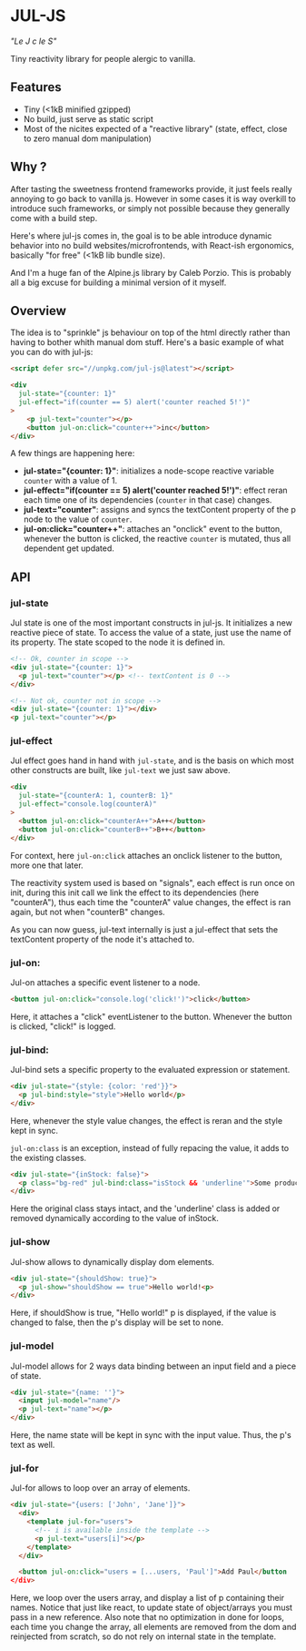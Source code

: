 # JUL-JS

_"Le J c le S"_

Tiny reactivity library for people alergic to vanilla.

## Features

- Tiny (<1kB minified gzipped)
- No build, just serve as static script
- Most of the nicites expected of a "reactive library" (state, effect, close
  to zero manual dom manipulation)

## Why ?

After tasting the sweetness frontend frameworks provide, it just feels really
annoying to go back to vanilla js. However in some cases it is way overkill to
introduce such frameworks, or simply not possible because they generally come
with a build step.

Here's where jul-js comes in, the goal is to be able introduce dynamic behavior
into no build websites/microfrontends, with React-ish ergonomics, basically
"for free" (<1kB lib bundle size).

And I'm a huge fan of the Alpine.js library by Caleb Porzio. This is probably all a
big excuse for building a minimal version of it myself.

## Overview

The idea is to "sprinkle" js behaviour on top of the html directly rather than
having to bother whith manual dom stuff. Here's a basic example of what you can
do with jul-js:

```html
<script defer src="//unpkg.com/jul-js@latest"></script>

<div
  jul-state="{counter: 1}"
  jul-effect="if(counter == 5) alert('counter reached 5!')"
>
    <p jul-text="counter"></p>
    <button jul-on:click="counter++">inc</button>
</div>
```

A few things are happening here:

- **jul-state="{counter: 1}"**: initializes a node-scope reactive variable
  `counter` with a value of 1.
- **jul-effect="if(counter == 5) alert('counter reached 5!')"**: effect reran
  each time one of its dependencies (`counter` in that case) changes.
- **jul-text="counter"**: assigns and syncs the textContent property of the p
  node to the value of `counter`.
- **jul-on:click="counter++"**: attaches an "onclick" event to the button,
  whenever the button is clicked, the reactive `counter` is mutated, thus all
  dependent get updated.

## API

### jul-state

Jul state is one of the most important constructs in jul-js. It initializes a
new reactive piece of state. To access the value of a state, just use the name
of its property. The state scoped to the node it is defined in.

```html
<!-- Ok, counter in scope -->
<div jul-state="{counter: 1}">
  <p jul-text="counter"></p> <!-- textContent is 0 -->
</div>

<!-- Not ok, counter not in scope -->
<div jul-state="{counter: 1}"></div>
<p jul-text="counter"></p>
```

### jul-effect

Jul effect goes hand in hand with `jul-state`, and is the basis on which most
other constructs are built, like `jul-text` we just saw above.

```html
<div
  jul-state="{counterA: 1, counterB: 1}"
  jul-effect="console.log(counterA)"
>
  <button jul-on:click="counterA++">A++</button>
  <button jul-on:click="counterB++">B++</button>
</div>
```

For context, here `jul-on:click` attaches an onclick listener to the button,
more one that later.

The reactivity system used is based on "signals", each effect is run once
on init, during this init call we link the effect to its dependencies (here
"counterA"), thus each time the "counterA" value changes, the effect is ran
again, but not when "counterB" changes.

As you can now guess, jul-text internally is just a jul-effect that sets the
textContent property of the node it's attached to.

### jul-on:

Jul-on attaches a specific event listener to a node.

```html
<button jul-on:click="console.log('click!')">click</button>
```

Here, it attaches a "click" eventListener to the button. Whenever the button
is clicked, "click!" is logged.

### jul-bind:

Jul-bind sets a specific property to the evaluated expression or statement.

```html
<div jul-state="{style: {color: 'red'}}">
  <p jul-bind:style="style">Hello world</p>
</div>
```
Here, whenever the style value changes, the effect is reran and the style kept
in sync.

`jul-on:class` is an exception, instead of fully repacing the value, it adds
to the existing classes.

```html
<div jul-state="{inStock: false}">
  <p class="bg-red" jul-bind:class="isStock && 'underline'">Some product</p>
</div>
```

Here the original class stays intact, and the 'underline' class is added or
removed dynamically according to the value of inStock.

### jul-show

Jul-show allows to dynamically display dom elements.

```html
<div jul-state="{shouldShow: true}">
  <p jul-show="shouldShow == true">Hello world!<p>
</div>
```

Here, if shouldShow is true, "Hello world!" p is displayed, if the value is
changed to false, then the p's display will be set to none.

### jul-model

Jul-model allows for 2 ways data binding between an input field and a piece
of state.

```html
<div jul-state="{name: ''}">
  <input jul-model="name"/>
  <p jul-text="name"></p>
</div>
```

Here, the name state will be kept in sync with the input value. Thus, the p's
text as well.

### jul-for

Jul-for allows to loop over an array of elements.

```html
<div jul-state="{users: ['John', 'Jane']}">
  <div>
    <template jul-for="users">
      <!-- i is available inside the template -->
      <p jul-text="users[i]"></p>
    </template>
  </div>

  <button jul-on:click="users = [...users, 'Paul']">Add Paul</button
</div>
```

Here, we loop over the users array, and display a list of p containing their
names. Notice that just like react, to update state of object/arrays you must
pass in a new reference. Also note that no optimization in done for loops,
each time you change the array, all elements are removed from the dom and
reinjected from scratch, so do not rely on internal state in the template.
